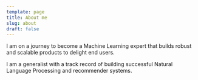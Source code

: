 ```yaml
---
template: page
title: About me
slug: about
draft: false
---
```

I am on a journey to become a Machine Learning expert that builds robust and scalable products to delight end users. 

I am a generalist  with  a track record of building successful Natural Language Processing  and recommender systems.
